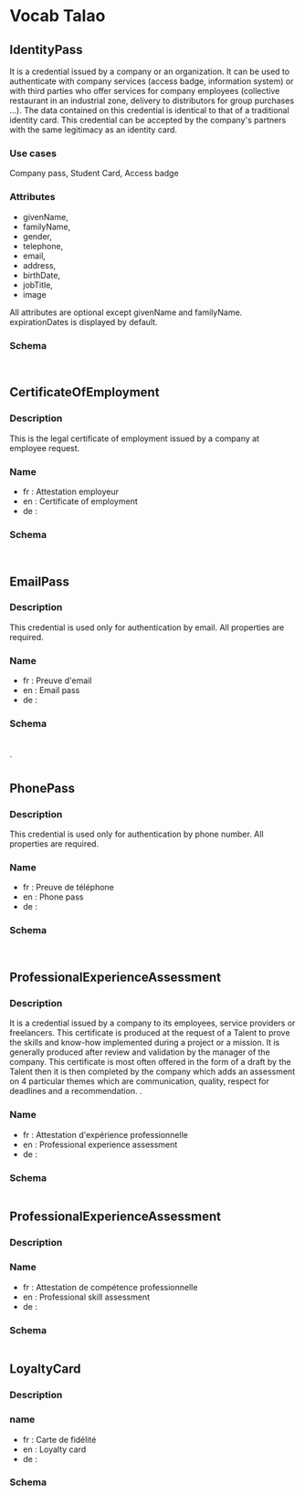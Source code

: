 # Vocab Talao
 
 
## IdentityPass
  
It is a credential issued by a company or an organization. It can be used to authenticate with company services (access badge, information system) or with third parties who offer services for company employees (collective restaurant in an industrial zone, delivery to distributors for group purchases ...). The data contained on this credential is identical to that of a traditional identity card. This credential can be accepted by the company's partners with the same legitimacy as an identity card. 

### Use cases

Company pass, Student Card, Access badge

### Attributes

* givenName,
* familyName,
* gender,
* telephone,
* email,
* address,
* birthDate,
* jobTitle,
* image

All attributes are optional except givenName and familyName. expirationDates is displayed by default.

### Schema
  
``` javascript



```


## CertificateOfEmployment

### Description

This is the legal certificate of employment issued by a company at employee request.

### Name

* fr : Attestation employeur
* en : Certificate of employment
* de : 

### Schema

```javascript



```
## EmailPass

### Description

This credential is used only for authentication by email. All properties are required.

### Name

* fr : Preuve d'email
* en : Email pass
* de :  

### Schema

``` javascript



```

`
## PhonePass

### Description

This credential is used only for authentication by phone number. All properties are required.

### Name

* fr : Preuve de téléphone
* en : Phone pass
* de : 

### Schema

``` javascript



```

## ProfessionalExperienceAssessment

### Description

It is a credential issued by a company to its employees, service providers or freelancers. This certificate is produced at the request of a Talent to prove the skills and know-how implemented during a project or a mission. It is generally produced after review and validation by the manager of the company. This certificate is most often offered in the form of a draft by the Talent then it is then completed by the company which adds an assessment on 4 particular themes which are communication, quality, respect for deadlines and a recommendation. .

### Name

* fr : Attestation d'expérience professionnelle
* en : Professional experience assessment
* de : 

### Schema

```javascript

```
## ProfessionalExperienceAssessment

### Description

### Name

* fr : Attestation de compétence professionnelle
* en : Professional skill assessment
* de : 

### Schema

```javascript

```

## LoyaltyCard

### Description

### name

* fr : Carte de fidélité
* en : Loyalty card
* de : 

### Schema

```javascript


```
